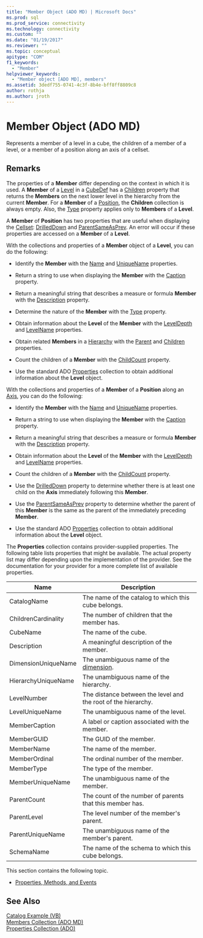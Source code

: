 ```yaml
---
title: "Member Object (ADO MD) | Microsoft Docs"
ms.prod: sql
ms.prod_service: connectivity
ms.technology: connectivity
ms.custom: ""
ms.date: "01/19/2017"
ms.reviewer: ""
ms.topic: conceptual
apitype: "COM"
f1_keywords: 
  - "Member"
helpviewer_keywords: 
  - "Member object [ADO MD], members"
ms.assetid: 3dedf755-0741-4c3f-8b4e-bff8ff8809c8
author: rothja
ms.author: jroth
---
```

# Member Object (ADO MD)
Represents a member of a level in a cube, the children of a member of a level, or a member of a position along an axis of a cellset.  
  
## Remarks  
 The properties of a **Member** differ depending on the context in which it is used. A **Member** of a [Level](../../../ado/reference/ado-md-api/level-object-ado-md.md) in a [CubeDef](../../../ado/reference/ado-md-api/cubedef-object-ado-md.md) has a [Children](../../../ado/reference/ado-md-api/children-property-ado-md.md) property that returns the **Members** on the next lower level in the hierarchy from the current **Member**. For a **Member** of a [Position](../../../ado/reference/ado-md-api/position-object-ado-md.md), the **Children** collection is always empty. Also, the [Type](../../../ado/reference/ado-md-api/type-property-ado-md.md) property applies only to **Members** of a **Level**.  
  
 A **Member** of **Position** has two properties that are useful when displaying the [Cellset](../../../ado/reference/ado-md-api/cellset-object-ado-md.md): [DrilledDown](../../../ado/reference/ado-md-api/drilleddown-property-ado-md.md) and [ParentSameAsPrev](../../../ado/reference/ado-md-api/parentsameasprev-property-ado-md.md). An error will occur if these properties are accessed on a **Member** of a **Level**.  
  
 With the collections and properties of a **Member** object of a **Level**, you can do the following:  
  
-   Identify the **Member** with the [Name](../../../ado/reference/ado-md-api/name-property-ado-md.md) and [UniqueName](../../../ado/reference/ado-md-api/uniquename-property-ado-md.md) properties.  
  
-   Return a string to use when displaying the **Member** with the [Caption](../../../ado/reference/ado-md-api/caption-property-ado-md.md) property.  
  
-   Return a meaningful string that describes a measure or formula **Member** with the [Description](../../../ado/reference/ado-md-api/description-property-ado-md.md) property.  
  
-   Determine the nature of the **Member** with the [Type](../../../ado/reference/ado-md-api/type-property-ado-md.md) property.  
  
-   Obtain information about the **Level** of the **Member** with the [LevelDepth](../../../ado/reference/ado-md-api/leveldepth-property-ado-md.md) and [LevelName](../../../ado/reference/ado-md-api/levelname-property-ado-md.md) properties.  
  
-   Obtain related **Members** in a [Hierarchy](../../../ado/reference/ado-md-api/hierarchy-object-ado-md.md) with the [Parent](../../../ado/reference/ado-md-api/parent-property-ado-md.md) and [Children](../../../ado/reference/ado-md-api/children-property-ado-md.md) properties.  
  
-   Count the children of a **Member** with the [ChildCount](../../../ado/reference/ado-md-api/childcount-property-ado-md.md) property.  
  
-   Use the standard ADO [Properties](../../../ado/reference/ado-api/properties-collection-ado.md) collection to obtain additional information about the **Level** object.  
  
 With the collections and properties of a **Member** of a **Position** along an [Axis](../../../ado/reference/ado-md-api/axis-object-ado-md.md), you can do the following:  
  
-   Identify the **Member** with the [Name](../../../ado/reference/ado-md-api/name-property-ado-md.md) and [UniqueName](../../../ado/reference/ado-md-api/uniquename-property-ado-md.md) properties.  
  
-   Return a string to use when displaying the **Member** with the [Caption](../../../ado/reference/ado-md-api/caption-property-ado-md.md) property.  
  
-   Return a meaningful string that describes a measure or formula **Member** with the [Description](../../../ado/reference/ado-md-api/description-property-ado-md.md) property.  
  
-   Obtain information about the **Level** of the **Member** with the [LevelDepth](../../../ado/reference/ado-md-api/leveldepth-property-ado-md.md) and [LevelName](../../../ado/reference/ado-md-api/levelname-property-ado-md.md) properties.  
  
-   Count the children of a **Member** with the [ChildCount](../../../ado/reference/ado-md-api/childcount-property-ado-md.md) property.  
  
-   Use the [DrilledDown](../../../ado/reference/ado-md-api/drilleddown-property-ado-md.md) property to determine whether there is at least one child on the **Axis** immediately following this **Member**.  
  
-   Use the [ParentSameAsPrev](../../../ado/reference/ado-md-api/parentsameasprev-property-ado-md.md) property to determine whether the parent of this **Member** is the same as the parent of the immediately preceding **Member**.  
  
-   Use the standard ADO [Properties](../../../ado/reference/ado-api/properties-collection-ado.md) collection to obtain additional information about the **Level** object.  
  
 The **Properties** collection contains provider-supplied properties. The following table lists properties that might be available. The actual property list may differ depending upon the implementation of the provider. See the documentation for your provider for a more complete list of available properties.  
  
|Name|Description|  
|----------|-----------------|  
|CatalogName|The name of the catalog to which this cube belongs.|  
|ChildrenCardinality|The number of children that the member has.|  
|CubeName|The name of the cube.|  
|Description|A meaningful description of the member.|  
|DimensionUniqueName|The unambiguous name of the [dimension](../../../ado/reference/ado-md-api/dimension-object-ado-md.md).|  
|HierarchyUniqueName|The unambiguous name of the hierarchy.|  
|LevelNumber|The distance between the level and the root of the hierarchy.|  
|LevelUniqueName|The unambiguous name of the level.|  
|MemberCaption|A label or caption associated with the member.|  
|MemberGUID|The GUID of the member.|  
|MemberName|The name of the member.|  
|MemberOrdinal|The ordinal number of the member.|  
|MemberType|The type of the member.|  
|MemberUniqueName|The unambiguous name of the member.|  
|ParentCount|The count of the number of parents that this member has.|  
|ParentLevel|The level number of the member's parent.|  
|ParentUniqueName|The unambiguous name of the member's parent.|  
|SchemaName|The name of the schema to which this cube belongs.|  
  
 This section contains the following topic.  
  
-   [Properties, Methods, and Events](../../../ado/reference/ado-md-api/member-object-properties-methods-and-events.md)  
  
## See Also  
 [Catalog Example (VB)](../../../ado/reference/ado-md-api/catalog-example-vb.md)   
 [Members Collection (ADO MD)](../../../ado/reference/ado-md-api/members-collection-ado-md.md)   
 [Properties Collection (ADO)](../../../ado/reference/ado-api/properties-collection-ado.md)
